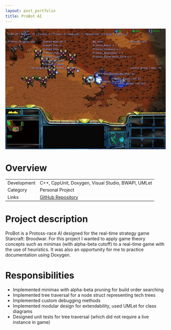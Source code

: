 ```yaml
---
layout: post_portfolio
title: ProBot AI
---
```

<img src="/images/fulls/probot-cover.jpg" class="fit image shadow">

<h1>Overview</h1>
<table>
<tr><td><span class="icon fa-cog"></span>  Development</td>
<td>C++, CppUnit, Doxygen, Visual Studio, BWAPI, UMLet</td></tr>
<tr><td><span class="icon fa-tags"></span>  Category</td>
<td>Personal Project</td></tr>
<tr><td><span class="icon fa-share-alt"></span>  Links</td>
<td><a href="https://github.com/pwang347/probot-ai">GitHub Repository</a></td></tr>
</table>

<h1>Project description</h1>
ProBot is a Protoss-race AI designed for the real-time strategy game Starcraft: Broodwar. For this project I wanted to apply game theory concepts such as minimax (with alpha-beta cutoff) to a real-time game with the use of heuristics. It was also an opportunity for me to practice documentation using Doxygen.

<h1>Responsibilities</h1>
<ul>
<li>Implemented minimax with alpha-beta pruning for build order searching</li>
<li>Implemented tree traversal for a node struct representing tech trees</li>
<li>Implemented custom debugging methods</li>
<li>Implemented modular design for extendability, used UMLet for class diagrams</li>
<li>Designed unit tests for tree traversal (which did not require a live instance in game)</li>
</ul>

